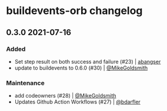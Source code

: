 # buildevents-orb changelog

## 0.3.0 2021-07-16

### Added

- Set step result on both success and failure (#23) | [abangser](https://github.com/abangser)
- update to buildevents to 0.6.0 (#30) | [@MikeGoldsmith](https://github.com/MikeGoldsmith)

### Maintenance

- add codeowners (#28) | [@MikeGoldsmith](https://github.com/MikeGoldsmith)
- Updates Github Action Workflows (#27) | [@bdarfler](https://github.com/bdarfler)
